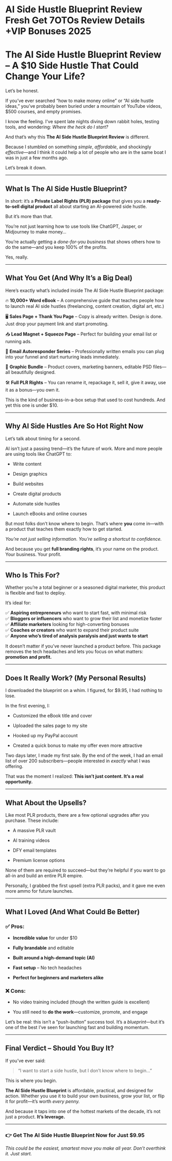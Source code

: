 # AI Side Hustle Blueprint Review Fresh Get 7OTOs Review Details +VIP Bonuses 2025
<h1 class="" data-start="321" data-end="411"><strong data-start="323" data-end="411">The AI Side Hustle Blueprint Review – A $10 Side Hustle That Could Change Your Life?</strong></h1>
<p class="" data-start="413" data-end="429">Let’s be honest.</p>
<p class="" data-start="431" data-end="606">If you’ve ever searched “how to make money online” or “AI side hustle ideas,” you’ve probably been buried under a mountain of YouTube videos, $500 courses, and empty promises.</p>
<p class="" data-start="608" data-end="735">I know the feeling. I've spent late nights diving down rabbit holes, testing tools, and wondering: <em data-start="707" data-end="735">Where the heck do I start?</em></p>
<p class="" data-start="737" data-end="810">And that’s why this <strong data-start="757" data-end="796">The AI Side Hustle Blueprint Review</strong> is different.</p>
<p class="" data-start="812" data-end="993">Because I stumbled on something <em data-start="844" data-end="852">simple</em>, <em data-start="854" data-end="866">affordable</em>, and shockingly <em data-start="883" data-end="894">effective</em>—and I think it could help a lot of people who are in the same boat I was in just a few months ago.</p>
<p class="" data-start="995" data-end="1015">Let’s break it down.</p>


<hr class="" data-start="1017" data-end="1020" />

<h2 class="" data-start="1022" data-end="1066"><strong data-start="1025" data-end="1066">What Is The AI Side Hustle Blueprint?</strong></h2>
<p class="" data-start="1068" data-end="1220">In short: it’s a <strong data-start="1085" data-end="1123">Private Label Rights (PLR) package</strong> that gives you a <strong data-start="1141" data-end="1174">ready-to-sell digital product</strong> all about starting an AI-powered side hustle.</p>
<p class="" data-start="1222" data-end="1246">But it’s more than that.</p>
<p class="" data-start="1248" data-end="1340">You’re not just learning how to use tools like ChatGPT, Jasper, or Midjourney to make money…</p>
<p class="" data-start="1342" data-end="1462">You’re actually getting a <em data-start="1368" data-end="1391">done-for-you business</em> that shows others how to do the same—and you keep 100% of the profits.</p>
<p class="" data-start="1464" data-end="1476">Yes, really.</p>


<hr class="" data-start="1478" data-end="1481" />

<h2 class="" data-start="1483" data-end="1528"><strong data-start="1486" data-end="1528">What You Get (And Why It’s a Big Deal)</strong></h2>
<p class="" data-start="1530" data-end="1605">Here’s exactly what’s included inside The AI Side Hustle Blueprint package:</p>
<p class="" data-start="1607" data-end="1762">🔥 <strong data-start="1610" data-end="1632">10,000+ Word eBook</strong> – A comprehensive guide that teaches people how to launch real AI side hustles (freelancing, content creation, digital art, etc.)</p>
<p class="" data-start="1764" data-end="1891">🖥️ <strong data-start="1768" data-end="1799">Sales Page + Thank You Page</strong> – Copy is already written. Design is done. Just drop your payment link and start promoting.</p>
<p class="" data-start="1893" data-end="1981">📥 <strong data-start="1896" data-end="1926">Lead Magnet + Squeeze Page</strong> – Perfect for building your email list or running ads.</p>
<p class="" data-start="1983" data-end="2117">📧 <strong data-start="1986" data-end="2016">Email Autoresponder Series</strong> – Professionally written emails you can plug into your funnel and start nurturing leads immediately.</p>
<p class="" data-start="2119" data-end="2222">🎨 <strong data-start="2122" data-end="2140">Graphic Bundle</strong> – Product covers, marketing banners, editable PSD files—all beautifully designed.</p>
<p class="" data-start="2224" data-end="2335">🛠️ <strong data-start="2228" data-end="2247">Full PLR Rights</strong> – You can rename it, repackage it, sell it, give it away, use it as a bonus—you own it.</p>
<p class="" data-start="2337" data-end="2439">This is the kind of business-in-a-box setup that used to cost hundreds. And yet this one is under $10.</p>


<hr class="" data-start="2441" data-end="2444" />

<h2 class="" data-start="2446" data-end="2493"><strong data-start="2449" data-end="2493">Why AI Side Hustles Are So Hot Right Now</strong></h2>
<p class="" data-start="2495" data-end="2532">Let’s talk about timing for a second.</p>
<p class="" data-start="2534" data-end="2642">AI isn’t just a passing trend—it’s the future of work. More and more people are using tools like ChatGPT to:</p>

<ul data-start="2644" data-end="2789">
 	<li class="" data-start="2644" data-end="2661">
<p class="" data-start="2646" data-end="2661">Write content</p>
</li>
 	<li class="" data-start="2662" data-end="2681">
<p class="" data-start="2664" data-end="2681">Design graphics</p>
</li>
 	<li class="" data-start="2682" data-end="2700">
<p class="" data-start="2684" data-end="2700">Build websites</p>
</li>
 	<li class="" data-start="2701" data-end="2728">
<p class="" data-start="2703" data-end="2728">Create digital products</p>
</li>
 	<li class="" data-start="2729" data-end="2754">
<p class="" data-start="2731" data-end="2754">Automate side hustles</p>
</li>
 	<li class="" data-start="2755" data-end="2789">
<p class="" data-start="2757" data-end="2789">Launch eBooks and online courses</p>
</li>
</ul>
<p class="" data-start="2791" data-end="2922">But most folks don’t know where to begin. That’s where <strong data-start="2846" data-end="2853">you</strong> come in—with a product that teaches them exactly how to get started.</p>
<p class="" data-start="2924" data-end="3003"><em data-start="2924" data-end="3003">You’re not just selling information. You’re selling a shortcut to confidence.</em></p>
<p class="" data-start="3005" data-end="3109">And because you get <strong data-start="3025" data-end="3049">full branding rights</strong>, it’s your name on the product. Your business. Your profit.</p>


<hr class="" data-start="3111" data-end="3114" />

<h2 class="" data-start="3116" data-end="3139"><strong data-start="3119" data-end="3139">Who Is This For?</strong></h2>
<p class="" data-start="3141" data-end="3249">Whether you’re a total beginner or a seasoned digital marketer, this product is flexible and fast to deploy.</p>
<p class="" data-start="3251" data-end="3266">It’s ideal for:</p>
<p class="" data-start="3268" data-end="3622">✅ <strong data-start="3270" data-end="3296">Aspiring entrepreneurs</strong> who want to start fast, with minimal risk<br data-start="3338" data-end="3341" />✅ <strong data-start="3343" data-end="3370">Bloggers or influencers</strong> who want to grow their list and monetize faster<br data-start="3418" data-end="3421" />✅ <strong data-start="3423" data-end="3446">Affiliate marketers</strong> looking for high-converting bonuses<br data-start="3482" data-end="3485" />✅ <strong data-start="3487" data-end="3510">Coaches or creators</strong> who want to expand their product suite<br data-start="3549" data-end="3552" />✅ <strong data-start="3554" data-end="3622">Anyone who’s tired of analysis paralysis and just wants to start</strong></p>
<p class="" data-start="3624" data-end="3786">It doesn’t matter if you’ve never launched a product before. This package removes the tech headaches and lets you focus on what matters: <strong data-start="3761" data-end="3786">promotion and profit.</strong></p>


<hr class="" data-start="3788" data-end="3791" />

<h2 class="" data-start="3793" data-end="3842"><strong data-start="3796" data-end="3842">Does It Really Work? (My Personal Results)</strong></h2>
<p class="" data-start="3844" data-end="3926">I downloaded the blueprint on a whim. I figured, for $9.95, I had nothing to lose.</p>
<p class="" data-start="3928" data-end="3952">In the first evening, I:</p>

<ul data-start="3954" data-end="4127">
 	<li class="" data-start="3954" data-end="3994">
<p class="" data-start="3956" data-end="3994">Customized the eBook title and cover</p>
</li>
 	<li class="" data-start="3995" data-end="4033">
<p class="" data-start="3997" data-end="4033">Uploaded the sales page to my site</p>
</li>
 	<li class="" data-start="4034" data-end="4065">
<p class="" data-start="4036" data-end="4065">Hooked up my PayPal account</p>
</li>
 	<li class="" data-start="4066" data-end="4127">
<p class="" data-start="4068" data-end="4127">Created a quick bonus to make my offer even more attractive</p>
</li>
</ul>
<p class="" data-start="4129" data-end="4286">Two days later, I made my first sale. By the end of the week, I had an email list of over 200 subscribers—people interested in <em data-start="4256" data-end="4265">exactly</em> what I was offering.</p>
<p class="" data-start="4288" data-end="4373">That was the moment I realized: <strong data-start="4320" data-end="4373">This isn’t just content. It’s a real opportunity.</strong></p>


<hr class="" data-start="4375" data-end="4378" />

<h2 class="" data-start="4380" data-end="4410"><strong data-start="4383" data-end="4410">What About the Upsells?</strong></h2>
<p class="" data-start="4412" data-end="4504">Like most PLR products, there are a few optional upgrades after you purchase. These include:</p>

<ul data-start="4506" data-end="4602">
 	<li class="" data-start="4506" data-end="4529">
<p class="" data-start="4508" data-end="4529">A massive PLR vault</p>
</li>
 	<li class="" data-start="4530" data-end="4552">
<p class="" data-start="4532" data-end="4552">AI training videos</p>
</li>
 	<li class="" data-start="4553" data-end="4576">
<p class="" data-start="4555" data-end="4576">DFY email templates</p>
</li>
 	<li class="" data-start="4577" data-end="4602">
<p class="" data-start="4579" data-end="4602">Premium license options</p>
</li>
</ul>
<p class="" data-start="4604" data-end="4717">None of them are required to succeed—but they’re helpful if you want to go all-in and build an entire PLR empire.</p>
<p class="" data-start="4719" data-end="4827">Personally, I grabbed the first upsell (extra PLR packs), and it gave me even more ammo for future launches.</p>


<hr class="" data-start="4829" data-end="4832" />

<h2 class="" data-start="4834" data-end="4880"><strong data-start="4837" data-end="4880">What I Loved (And What Could Be Better)</strong></h2>
<h3 class="" data-start="4882" data-end="4893">✅ Pros:</h3>
<ul data-start="4894" data-end="5102">
 	<li class="" data-start="4894" data-end="4932">
<p class="" data-start="4896" data-end="4932"><strong data-start="4896" data-end="4916">Incredible value</strong> for under $10</p>
</li>
 	<li class="" data-start="4933" data-end="4969">
<p class="" data-start="4935" data-end="4969"><strong data-start="4935" data-end="4954">Fully brandable</strong> and editable</p>
</li>
 	<li class="" data-start="4970" data-end="5015">
<p class="" data-start="4972" data-end="5015"><strong data-start="4972" data-end="5013">Built around a high-demand topic (AI)</strong></p>
</li>
 	<li class="" data-start="5016" data-end="5054">
<p class="" data-start="5018" data-end="5054"><strong data-start="5018" data-end="5032">Fast setup</strong> – No tech headaches</p>
</li>
 	<li class="" data-start="5055" data-end="5102">
<p class="" data-start="5057" data-end="5102"><strong data-start="5057" data-end="5102">Perfect for beginners and marketers alike</strong></p>
</li>
</ul>
<h3 class="" data-start="5104" data-end="5115">❌ Cons:</h3>
<ul data-start="5116" data-end="5253">
 	<li class="" data-start="5116" data-end="5186">
<p class="" data-start="5118" data-end="5186">No video training included (though the written guide is excellent)</p>
</li>
 	<li class="" data-start="5187" data-end="5253">
<p class="" data-start="5189" data-end="5253">You still need to <strong data-start="5207" data-end="5222">do the work</strong>—customize, promote, and engage</p>
</li>
</ul>
<p class="" data-start="5255" data-end="5406">Let’s be real: this isn’t a “push-button” success tool. It’s a <em data-start="5318" data-end="5329">blueprint</em>—but it’s one of the best I’ve seen for launching fast and building momentum.</p>


<hr class="" data-start="5408" data-end="5411" />

<h2 class="" data-start="5413" data-end="5454"><strong data-start="5416" data-end="5454">Final Verdict – Should You Buy It?</strong></h2>
<p class="" data-start="5456" data-end="5476">If you’ve ever said:</p>

<blockquote data-start="5478" data-end="5545">
<p class="" data-start="5480" data-end="5545">“I want to start a side hustle, but I don’t know where to begin…”</p>
</blockquote>
<p class="" data-start="5547" data-end="5571">This is where you begin.</p>
<p class="" data-start="5573" data-end="5767"><strong data-start="5573" data-end="5605">The AI Side Hustle Blueprint</strong> is affordable, practical, and designed for action. Whether you use it to build your own business, grow your list, or flip it for profit—it’s worth <em data-start="5753" data-end="5767">every penny.</em></p>
<p class="" data-start="5769" data-end="5879">And because it taps into one of the hottest markets of the decade, it’s not just a product. <strong data-start="5861" data-end="5879">It’s leverage.</strong></p>


<hr class="" data-start="5881" data-end="5884" />

<h3 class="" data-start="5886" data-end="5997">👉 Get The AI Side Hustle Blueprint Now for Just $9.95</h3>
<p class="" data-start="5999" data-end="6092"><em data-start="5999" data-end="6092">This could be the easiest, smartest move you make all year. Don’t overthink it. Just start.</em></p>
